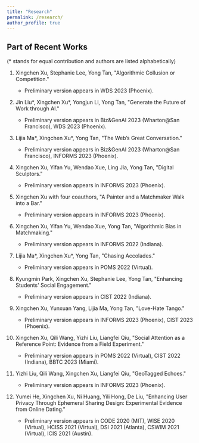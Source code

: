 ```yaml
---
title: "Research"
permalink: /research/
author_profile: true
---
```


## Part of Recent Works
(\* stands for equal contribution and authors are listed alphabetically)

1. Xingchen Xu, Stephanie Lee, Yong Tan, "Algorithmic Collusion or Competition."
    - Preliminary version appears in WDS 2023 (Phoenix).

3. Jin Liu\*, Xingchen Xu\*, Yongjun Li, Yong Tan, "Generate the Future of Work through AI."
    - Preliminary version appears in Biz&GenAI 2023 (Wharton@San Francisco), WDS 2023 (Phoenix).

4. Lijia Ma\*, Xingchen Xu\*, Yong Tan, "The Web’s Great Conversation."
    - Preliminary version appears in Biz&GenAI 2023 (Wharton@San Francisco), INFORMS 2023 (Phoenix).

5. Xingchen Xu, Yifan Yu, Wendao Xue, Ling Jia, Yong Tan, "Digital Sculptors."
    - Preliminary version appears in INFORMS 2023 (Phoenix).

6. Xingchen Xu with four coauthors, "A Painter and a Matchmaker Walk into a Bar."
    - Preliminary version appears in INFORMS 2023 (Phoenix).

7. Xingchen Xu, Yifan Yu, Wendao Xue, Yong Tan, "Algorithmic Bias in Matchmaking."
    - Preliminary version appears in INFORMS 2022 (Indiana).

8. Lijia Ma\*, Xingchen Xu\*, Yong Tan, "Chasing Accolades."
    - Preliminary version appears in POMS 2022 (Virtual).

9. Kyungmin Park, Xingchen Xu, Stephanie Lee, Yong Tan, "Enhancing Students' Social Engagement."
    - Preliminary version appears in CIST 2022 (Indiana).

10. Xingchen Xu, Yunxuan Yang, Lijia Ma, Yong Tan, "Love-Hate Tango."
    - Preliminary version appears in INFORMS 2023 (Phoenix), CIST 2023 (Phoenix).

11. Xingchen Xu, Qili Wang, Yizhi Liu, Liangfei Qiu, "Social Attention as a Reference Point: Evidence from a Field Experiment."
    - Preliminary version appears in POMS 2022 (Virtual), CIST 2022 (Indiana), BBTC 2023 (Miami).

12. Yizhi Liu, Qili Wang, Xingchen Xu, Liangfei Qiu, "GeoTagged Echoes."
    - Preliminary version appears in INFORMS 2023 (Phoenix).

13. Yumei He, Xingchen Xu, Ni Huang, Yili Hong, De Liu, "Enhancing User Privacy Through Ephemeral Sharing Design: Experimental Evidence from Online Dating."
    - Preliminary version appears in CODE 2020 (MIT), WISE 2020 (Virtual), HCISS 2021 (Virtual), DSI 2021 (Atlanta), CSWIM 2021 (Virtual), ICIS 2021 (Austin).
